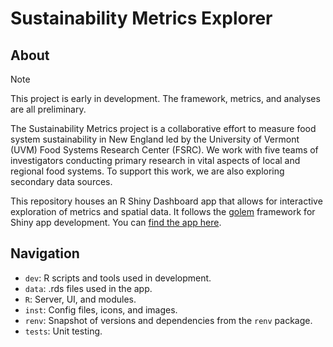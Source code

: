 # Sustainability Metrics Explorer

## About

> [!NOTE]
> This project is early in development. The framework, metrics, and analyses are all preliminary.
 
The Sustainability Metrics project is a collaborative effort to measure food system sustainability in New England led by the University of Vermont (UVM) Food Systems Research Center (FSRC). We work with five teams of investigators conducting primary research in vital aspects of local and regional food systems. To support this work, we are also exploring secondary data sources. 

This repository houses an R Shiny Dashboard app that allows for interactive exploration of metrics and spatial data. It follows the [golem](https://github.com/ThinkR-open/golem/tree/master) framework for Shiny app development. You can [find the app here](https://chris-donovan.shinyapps.io/SMexplorer/). 

## Navigation

- `dev`: R scripts and tools used in development.
- `data`: .rds files used in the app.
- `R`: Server, UI, and modules.
- `inst`: Config files, icons, and images.
- `renv`: Snapshot of versions and dependencies from the `renv` package.
- `tests`: Unit testing.